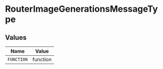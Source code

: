 # RouterImageGenerationsMessageType


## Values

| Name       | Value      |
| ---------- | ---------- |
| `FUNCTION` | function   |
